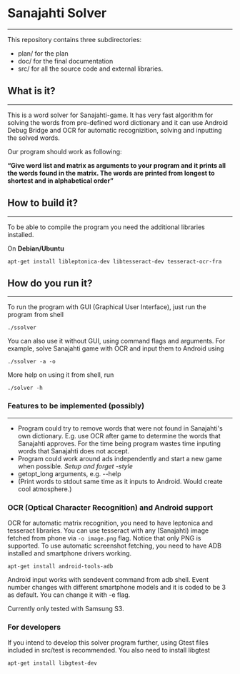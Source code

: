 # Sanajahti Solver
------------------

This repository contains three subdirectories:

* plan/ for the plan 
* doc/  for the final documentation
* src/  for all the source code and external libraries.

## What is it?
--------------

This is a word solver for Sanajahti-game. It has very fast algorithm for solving the words from pre-defined word dictionary and it can use Android Debug Bridge and OCR for automatic recognizition, solving and inputting the solved words.

Our program should work as following:

**“Give word list and matrix as arguments to your program and it prints all the words found in
the matrix. The words are printed from longest to shortest and in alphabetical order”**

## How to build it?
-------------------

To be able to compile the program you need the additional libraries installed.

On **Debian/Ubuntu**

```
apt-get install libleptonica-dev libtesseract-dev tesseract-ocr-fra
```

## How do you run it?
---------------------

To run the program with GUI (Graphical User Interface), just run the program from shell

```
./ssolver
```

You can also use it without GUI, using command flags and arguments. For example, solve Sanajahti game with OCR and input them to Android using

```
./ssolver -a -o 
```

More help on using it from shell, run

```
./solver -h
```

### Features to be implemented (possibly)
-----------------------------------------

- Program could try to remove words that were not found in Sanajahti's own dictionary. E.g. use OCR after game to determine the words that Sanajahti approves.
	For the time being program wastes time inputing words that Sanajahti does not accept.
- Program could work around ads independently and start a new game when possible. _Setup and forget -style_
- getopt_long arguments, e.g. --help
- (Print words to stdout same time as it inputs to Android. Would create cool atmosphere.)


### OCR (Optical Character Recognition) and Android support

OCR for automatic matrix recognition, you need to have leptonica and tesseract libraries.
You can use tesseract with any (Sanajahti) image fetched from phone via ```-o image.png``` flag. Notice that only PNG is supported. To use automatic screenshot fetching, you need to have ADB installed and smartphone drivers working.

```
apt-get install android-tools-adb
```

Android input works with sendevent command from adb shell. Event number changes with different smartphone models and it is coded to be 3 as default. You can change it with -e flag. 

Currently only tested with Samsung S3.

### For developers

If you intend to develop this solver program further, using Gtest files included in src/test is recommended.
You also need to install libgtest
```
apt-get install libgtest-dev
```

